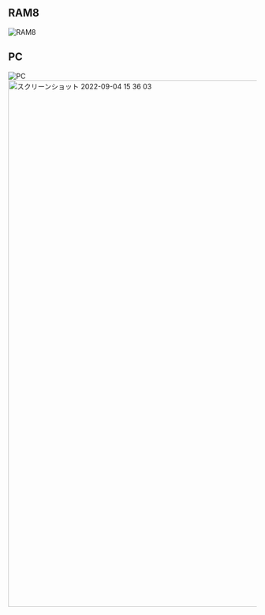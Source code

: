 ## RAM8
![RAM8](https://user-images.githubusercontent.com/36406175/190955671-b6c58c4b-5b09-4693-8862-2a688c88dd71.jpg)

## PC
![PC](https://user-images.githubusercontent.com/36406175/188300847-b7322ce3-0cdf-4571-90d5-a75c386850e2.jpg)
<img width="1066" alt="スクリーンショット 2022-09-04 15 36 03" src="https://user-images.githubusercontent.com/36406175/188300807-aa61d93b-7a50-45ec-87c7-d59d6b42f443.png">
